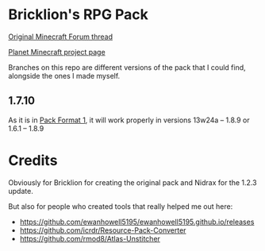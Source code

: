 # Bricklion's RPG Pack
[Original Minecraft Forum thread](http://www.minecraftforum.net/topic/389061-16x17-bricklions-rpg-pack-v111/)

[Planet Minecraft project page](https://www.planetminecraft.com/texture-pack/bricklion-s-rpg-pack-2-0/)

Branches on this repo are different versions of the pack that I could find, alongside the ones I made myself.

## 1.7.10
As it is in [Pack Format 1](https://minecraft.wiki/w/Pack_format), it will work properly in versions 13w24a – 1.8.9 or 1.6.1 – 1.8.9

# Credits
Obviously for Bricklion for creating the original pack and Nidrax for the 1.2.3 update.

But also for people who created tools that really helped me out here:
- https://github.com/ewanhowell5195/ewanhowell5195.github.io/releases
- https://github.com/icrdr/Resource-Pack-Converter
- https://github.com/rmod8/Atlas-Unstitcher